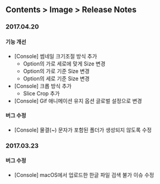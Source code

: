 ## Contents > Image > Release Notes

### 2017.04.20
#### 기능 개선
* [Console] 썸네일 크기조절 방식 추가
    * Option의 가로 세로에 맞게 Size 변경
    * Option의 가로 기준 Size 변경
    * Option의 세로 기준 Size 변경
* [Console] 크롭 방식 추가
    * Slice Crop 추가 
* [Console] Gif 애니메이션 유지 옵션 글로벌 설정으로 변경
#### 버그 수정
* [Console] 물결(~) 문자가 포함된 폴더가 생성되지 않도록 수정 

### 2017.03.23
#### 버그 수정
* [Console] macOS에서 업로드한 한글 파일 검색 불가 이슈 수정
